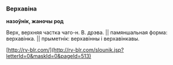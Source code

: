 ### Верхавіна
**назоўнік, жаночы род**

Верх, верхняя частка чаго-н. В. дрэва. || памяншальная форма: верхавінка. || прыметнік: верхавінны і верхавінкавы.

<a rel="author">[http://rv-blr.com/](http://rv-blr.com/slounik.jsp?letterId=0&maskId=0&pageId=513)</a>
